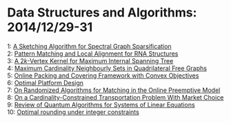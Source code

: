 # Data Structures and Algorithms: 2014/12/29-31  
1: [A Sketching Algorithm for Spectral Graph Sparsification](https://doi.org/10.48550/arXiv.1412.8225)  
2: [Pattern Matching and Local Alignment for RNA Structures](https://doi.org/10.48550/arXiv.1412.8246)  
3: [A $2k$-Vertex Kernel for Maximum Internal Spanning Tree](https://doi.org/10.48550/arXiv.1412.8296)  
4: [Maximum Cardinality Neighbourly Sets in Quadrilateral Free Graphs](https://doi.org/10.48550/arXiv.1412.8338)  
5: [Online Packing and Covering Framework with Convex Objectives](https://doi.org/10.48550/arXiv.1412.8347)  
6: [Optimal Platform Design](https://doi.org/10.48550/arXiv.1412.8518)  
7: [On Randomized Algorithms for Matching in the Online Preemptive Model](https://doi.org/10.48550/arXiv.1412.8615)  
8: [On a Cardinality-Constrained Transportation Problem With Market Choice](https://doi.org/10.48550/arXiv.1412.8723)  
9: [Review of Quantum Algorithms for Systems of Linear Equations](https://doi.org/10.48550/arXiv.1501.00008)  
10: [Optimal rounding under integer constraints](https://doi.org/10.48550/arXiv.1501.00014)  